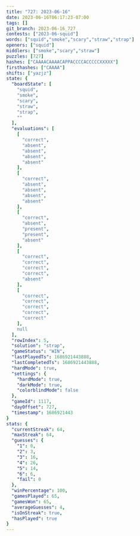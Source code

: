 ```yaml
---
title: "727: 2023-06-16"
date: 2023-06-16T06:17:23-07:00
tags: []
git_branch: 2023-06-16_727
contests: ["2023-06-squid"]
words: ["squid","smoke","scary","straw","strap"]
openers: ["squid"]
middlers: ["smoke","scary","straw"]
puzzles: [727]
hashes: ["CAAAACAAAACAPPACCCCACCCCCXXXXX"]
firsthashes: ["CAAAA"]
shifts: ["yazjz"]
state: {
  "boardState": [
    "squid",
    "smoke",
    "scary",
    "straw",
    "strap",
    ""
  ],
  "evaluations": [
    [
      "correct",
      "absent",
      "absent",
      "absent",
      "absent"
    ],
    [
      "correct",
      "absent",
      "absent",
      "absent",
      "absent"
    ],
    [
      "correct",
      "absent",
      "present",
      "present",
      "absent"
    ],
    [
      "correct",
      "correct",
      "correct",
      "correct",
      "absent"
    ],
    [
      "correct",
      "correct",
      "correct",
      "correct",
      "correct"
    ],
    null
  ],
  "rowIndex": 5,
  "solution": "strap",
  "gameStatus": "WIN",
  "lastPlayedTs": 1686921443888,
  "lastCompletedTs": 1686921443888,
  "hardMode": true,
  "settings": {
    "hardMode": true,
    "darkMode": true,
    "colorblindMode": false
  },
  "gameId": 1117,
  "dayOffset": 727,
  "timestamp": 1686921443
}
stats: {
  "currentStreak": 64,
  "maxStreak": 64,
  "guesses": {
    "1": 0,
    "2": 3,
    "3": 16,
    "4": 26,
    "5": 14,
    "6": 6,
    "fail": 0
  },
  "winPercentage": 100,
  "gamesPlayed": 65,
  "gamesWon": 65,
  "averageGuesses": 4,
  "isOnStreak": true,
  "hasPlayed": true
}
---
```

<!-- more -->
